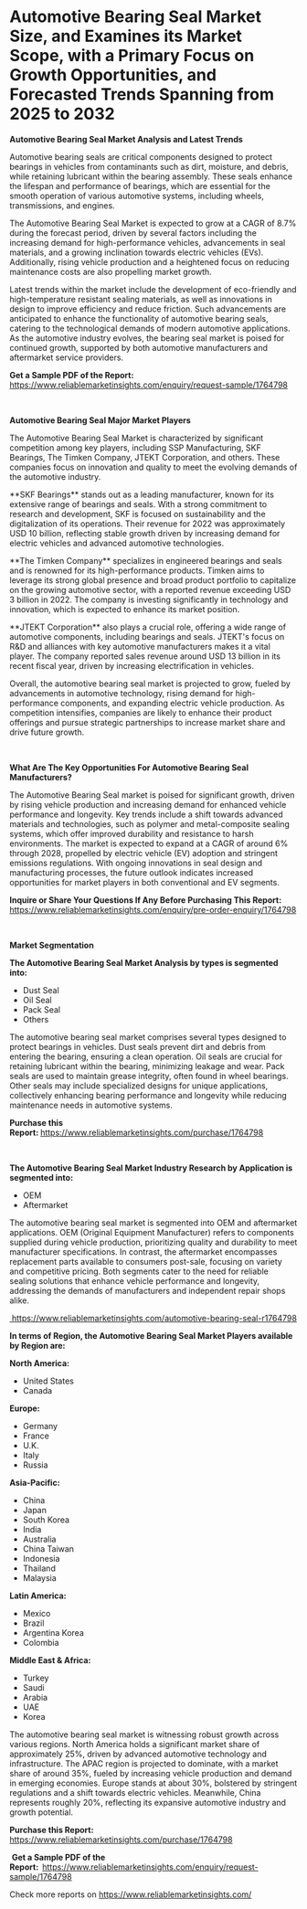 <p><h1>Automotive Bearing Seal Market Size, and Examines its Market Scope, with a Primary Focus on Growth Opportunities, and Forecasted Trends Spanning from 2025 to 2032</h1></p><p><strong>Automotive Bearing Seal Market Analysis and Latest Trends</strong></p>
<p><p>Automotive bearing seals are critical components designed to protect bearings in vehicles from contaminants such as dirt, moisture, and debris, while retaining lubricant within the bearing assembly. These seals enhance the lifespan and performance of bearings, which are essential for the smooth operation of various automotive systems, including wheels, transmissions, and engines.</p><p>The Automotive Bearing Seal Market is expected to grow at a CAGR of 8.7% during the forecast period, driven by several factors including the increasing demand for high-performance vehicles, advancements in seal materials, and a growing inclination towards electric vehicles (EVs). Additionally, rising vehicle production and a heightened focus on reducing maintenance costs are also propelling market growth. </p><p>Latest trends within the market include the development of eco-friendly and high-temperature resistant sealing materials, as well as innovations in design to improve efficiency and reduce friction. Such advancements are anticipated to enhance the functionality of automotive bearing seals, catering to the technological demands of modern automotive applications. As the automotive industry evolves, the bearing seal market is poised for continued growth, supported by both automotive manufacturers and aftermarket service providers.</p></p>
<p><strong>Get a Sample PDF of the Report:&nbsp;</strong> <a href="https://www.reliablemarketinsights.com/enquiry/request-sample/1764798?utm_campaign=2207&utm_medium=2&utm_source=Github&utm_content=ia&utm_term=31032025&utm_id=automotive-bearing-seal">https://www.reliablemarketinsights.com/enquiry/request-sample/1764798</a></p>
<p>&nbsp;</p>
<p><strong>Automotive Bearing Seal Major Market Players</strong></p>
<p><p>The Automotive Bearing Seal Market is characterized by significant competition among key players, including SSP Manufacturing, SKF Bearings, The Timken Company, JTEKT Corporation, and others. These companies focus on innovation and quality to meet the evolving demands of the automotive industry.</p><p>**SKF Bearings** stands out as a leading manufacturer, known for its extensive range of bearings and seals. With a strong commitment to research and development, SKF is focused on sustainability and the digitalization of its operations. Their revenue for 2022 was approximately USD 10 billion, reflecting stable growth driven by increasing demand for electric vehicles and advanced automotive technologies.</p><p>**The Timken Company** specializes in engineered bearings and seals and is renowned for its high-performance products. Timken aims to leverage its strong global presence and broad product portfolio to capitalize on the growing automotive sector, with a reported revenue exceeding USD 3 billion in 2022. The company is investing significantly in technology and innovation, which is expected to enhance its market position.</p><p>**JTEKT Corporation** also plays a crucial role, offering a wide range of automotive components, including bearings and seals. JTEKT's focus on R&D and alliances with key automotive manufacturers makes it a vital player. The company reported sales revenue around USD 13 billion in its recent fiscal year, driven by increasing electrification in vehicles.</p><p>Overall, the automotive bearing seal market is projected to grow, fueled by advancements in automotive technology, rising demand for high-performance components, and expanding electric vehicle production. As competition intensifies, companies are likely to enhance their product offerings and pursue strategic partnerships to increase market share and drive future growth.</p></p>
<p>&nbsp;</p>
<p><strong>What Are The Key Opportunities For Automotive Bearing Seal Manufacturers?</strong></p>
<p><p>The Automotive Bearing Seal market is poised for significant growth, driven by rising vehicle production and increasing demand for enhanced vehicle performance and longevity. Key trends include a shift towards advanced materials and technologies, such as polymer and metal-composite sealing systems, which offer improved durability and resistance to harsh environments. The market is expected to expand at a CAGR of around 6% through 2028, propelled by electric vehicle (EV) adoption and stringent emissions regulations. With ongoing innovations in seal design and manufacturing processes, the future outlook indicates increased opportunities for market players in both conventional and EV segments.</p></p>
<p><strong>Inquire or Share Your Questions If Any Before Purchasing This Report:</strong> <a href="https://www.reliablemarketinsights.com/enquiry/pre-order-enquiry/1764798?utm_campaign=2207&utm_medium=2&utm_source=Github&utm_content=ia&utm_term=31032025&utm_id=automotive-bearing-seal">https://www.reliablemarketinsights.com/enquiry/pre-order-enquiry/1764798</a></p>
<p>&nbsp;</p>
<p><strong>Market Segmentation</strong></p>
<p><strong>The Automotive Bearing Seal Market Analysis by types is segmented into:</strong></p>
<p><ul><li>Dust Seal</li><li>Oil Seal</li><li>Pack Seal</li><li>Others</li></ul></p>
<p><p>The automotive bearing seal market comprises several types designed to protect bearings in vehicles. Dust seals prevent dirt and debris from entering the bearing, ensuring a clean operation. Oil seals are crucial for retaining lubricant within the bearing, minimizing leakage and wear. Pack seals are used to maintain grease integrity, often found in wheel bearings. Other seals may include specialized designs for unique applications, collectively enhancing bearing performance and longevity while reducing maintenance needs in automotive systems.</p></p>
<p><strong>Purchase this Report:&nbsp;</strong><a href="https://www.reliablemarketinsights.com/purchase/1764798?utm_campaign=2207&utm_medium=2&utm_source=Github&utm_content=ia&utm_term=31032025&utm_id=automotive-bearing-seal">https://www.reliablemarketinsights.com/purchase/1764798</a></p>
<p>&nbsp;</p>
<p><strong>The Automotive Bearing Seal Market Industry Research by Application is segmented into:</strong></p>
<p><ul><li>OEM</li><li>Aftermarket</li></ul></p>
<p><p>The automotive bearing seal market is segmented into OEM and aftermarket applications. OEM (Original Equipment Manufacturer) refers to components supplied during vehicle production, prioritizing quality and durability to meet manufacturer specifications. In contrast, the aftermarket encompasses replacement parts available to consumers post-sale, focusing on variety and competitive pricing. Both segments cater to the need for reliable sealing solutions that enhance vehicle performance and longevity, addressing the demands of manufacturers and independent repair shops alike.</p></p>
<p><a href="https://www.reliablemarketinsights.com/automotive-bearing-seal-r1764798?utm_campaign=2207&utm_medium=2&utm_source=Github&utm_content=ia&utm_term=31032025&utm_id=automotive-bearing-seal">&nbsp;https://www.reliablemarketinsights.com/automotive-bearing-seal-r1764798</a></p>
<p><strong>In terms of Region, the Automotive Bearing Seal Market Players available by Region are:</strong></p>
<p>
    <p> <strong> North America: </strong>
        <ul>
            <li>United States</li>
            <li>Canada</li>
        </ul>
        </p> 
    <p> <strong> Europe: </strong>
        <ul>
            <li>Germany</li>
            <li>France</li>
            <li>U.K.</li>
            <li>Italy</li>
            <li>Russia</li>
        </ul>
        </p> 
    <p> <strong> Asia-Pacific: </strong>
        <ul>
            <li>China</li>
            <li>Japan</li>
            <li>South Korea</li>
            <li>India</li>
            <li>Australia</li>
            <li>China Taiwan</li>
            <li>Indonesia</li>
            <li>Thailand</li>
            <li>Malaysia</li>
        </ul>
        </p> 
    <p> <strong> Latin America: </strong>
        <ul>
            <li>Mexico</li>
            <li>Brazil</li>
            <li>Argentina Korea</li>
            <li>Colombia</li>
        </ul>
        </p> 
    <p> <strong> Middle East & Africa: </strong>
        <ul>
            <li>Turkey</li>
            <li>Saudi</li>
            <li>Arabia</li>
            <li>UAE</li>
            <li>Korea</li>
        </ul>
    </p>
    </p>
<p><p>The automotive bearing seal market is witnessing robust growth across various regions. North America holds a significant market share of approximately 25%, driven by advanced automotive technology and infrastructure. The APAC region is projected to dominate, with a market share of around 35%, fueled by increasing vehicle production and demand in emerging economies. Europe stands at about 30%, bolstered by stringent regulations and a shift towards electric vehicles. Meanwhile, China represents roughly 20%, reflecting its expansive automotive industry and growth potential.</p></p>
<p><strong>Purchase this Report: </strong><a href="https://www.reliablemarketinsights.com/purchase/1764798?utm_campaign=2207&utm_medium=2&utm_source=Github&utm_content=ia&utm_term=31032025&utm_id=automotive-bearing-seal">https://www.reliablemarketinsights.com/purchase/1764798</a></p>
<p>&nbsp;<strong>Get a Sample PDF of the Report:&nbsp;&nbsp;</strong><a href="https://www.reliablemarketinsights.com/enquiry/request-sample/1764798?utm_campaign=2207&utm_medium=2&utm_source=Github&utm_content=ia&utm_term=31032025&utm_id=automotive-bearing-seal">https://www.reliablemarketinsights.com/enquiry/request-sample/1764798</a></p>
<p><strong></strong></p>
<p>Check more reports on <a href="https://www.reliablemarketinsights.com/?utm_campaign=2207&utm_medium=2&utm_source=Github&utm_content=ia&utm_term=31032025&utm_id=automotive-bearing-seal">https://www.reliablemarketinsights.com/</a></p>